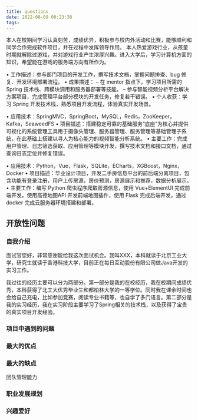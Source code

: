```yaml
---
title: questions
date: 2022-08-09 00:23:38
tags: 
---
```


本人在校期间学习认真刻苦，成绩优异，积极参与校内外活动和比赛，能够顺利和同学合作完成软件项目，并在过程中发挥领导作用。
本人热爱游戏行业，从孩童时期就解除过游戏，并对游戏行业产生浓厚兴趣。进入大学后，学习计算机方面的知识，希望能在游戏的服务端方向有所作为。

• 工作描述：参与部门项目的开发工作，撰写技术文档，掌握问题排查、bug 修复、开发环境部署流程。
• 成果描述：
– 在 mentor 指点下，学习项目所需的 Spring 技术栈、跨模块调用和服务器部署等技能。
– 参与智能视频分析平台解决方案项目，完成管理平台部分模块的开发任务，修复若干错误。
• 个人收获：学习 Spring 开发技术栈，熟悉项目开发流程，体验真实开发场景。

• 应用技术：SpringMVC，SpringBoot，MySQL，Redis，ZooKeeper，Kafka，SeaweedFS
• 项目描述：搭建稳定可靠的基础服务“底座”为核心并提供可视化的系统管理工具用于摄像头管理、服务器管理、服务管理等基础管理子系统，在此基础上搭建以寻人为核心能力的视频智能分析系统。
• 主要工作：完成用户管理、日志筛选获取、应用管理等模块开发，撰写技术文档和接口文档，通过查询日志定位并修复错误。

• 应用技术：Python，Vue，Flask，SQLite，ECharts，XGBoost，Nginx，Docker
• 项目描述：毕业设计项目，开发二手房信息平台的前后端分离项目，包含功能有登录注册，用户上传房源，房价预测，房源展示和推荐，数据分析展示。
• 主要工作：编写 Python 爬虫程序爬取房源信息，使用 Vue+ElementUI 完成前端开发，使用高德地图API 开发前端地图插件，使用 Flask 完成后端开发，通过 docker 完成云服务器环境搭建和部署。

## 开放性问题

### 自我介绍

面试官您好，非常感谢能给我这次面试机会。我叫XXX，本科就读于北京工业大学，研究生就读于香港科技大学，目前正在每日互动股份有限公司做Java开发的实习工作。

我过往的经历主要可以分为两部分。第一部分是我的在校经历，我在校期间成绩优秀，本科获得了北工大优秀毕业生和都柏林大学的一等学位。同时我在课余时间也会给自己充电，比如参加竞赛，阅读专业书籍等，也自学了多门语言。第二部分是我的实习经历，我在实习阶段主要学习了Spring相关的技术栈，以及获得了宝贵的真实项目开发经验。

### 项目中遇到的问题

### 最大的优点

### 最大的缺点

团队管理能力

### 职业发展规划

### 兴趣爱好



